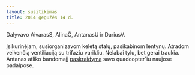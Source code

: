 ```yaml
---
layout: susitikimas
title: 2014 gegužės 14 d.
---
```

Dalyvavo AivarasS, AlinaČ, AntanasU ir DariusV.


Įsikurinėjam, susiorganizavom keletą stalų, pasikabinom lentynų.
Atradom veikenčią ventiliaciją su trifaziu varikliu. Nelabai tylu, bet gerai
traukia.
Antanas atliko bandomajį [paskraidymą][quad_flight] savo quadcopter`iu
naujose padalpose.


[quad_flight]: http://youtu.be/VmJddMWNtt0

